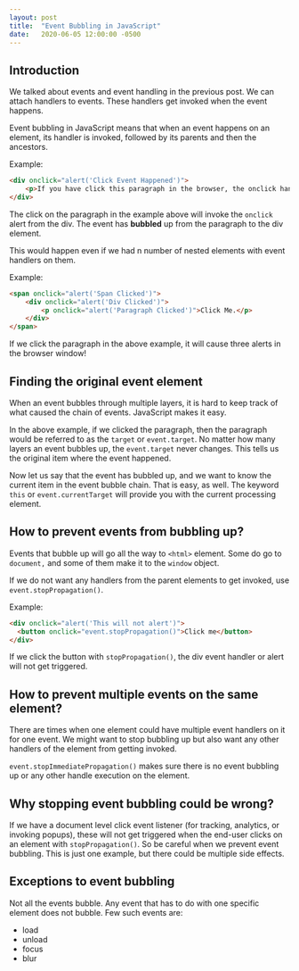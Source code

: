 ```yaml
---
layout: post
title:  "Event Bubbling in JavaScript"
date:   2020-06-05 12:00:00 -0500
---
```


## Introduction

We talked about events and event handling in the previous post. We can attach handlers to events. These handlers get invoked when the event happens.

Event bubbling in JavaScript means that when an event happens on an element, its handler is invoked, followed by its parents and then the ancestors.

Example:

```html
<div onclick="alert('Click Event Happened')">
    <p>If you have click this paragraph in the browser, the onclick handler of the div will get invoked.</p>
</div>
```

The click on the paragraph in the example above will invoke the `onclick` alert from the div. The event has **bubbled** up from the paragraph to the div element.

This would happen even if we had n number of nested elements with event handlers on them.

Example:

```html
<span onclick="alert('Span Clicked')">
    <div onclick="alert('Div Clicked')">
        <p onclick="alert('Paragraph Clicked')">Click Me.</p>
    </div>
</span>
```

If we click the paragraph in the above example, it will cause three alerts in the browser window!

## Finding the original event element

When an event bubbles through multiple layers, it is hard to keep track of what caused the chain of events. JavaScript makes it easy.

In the above example, if we clicked the paragraph, then the paragraph would be referred to as the `target` or `event.target`. No matter how many layers an event bubbles up, the `event.target` never changes. This tells us the original item where the event happened.

Now let us say that the event has bubbled up, and we want to know the current item in the event bubble chain. That is easy, as well. The keyword `this` or `event.currentTarget` will provide you with the current processing element.

## How to prevent events from bubbling up?

Events that bubble up will go all the way to `<html>` element. Some do go to `document,` and some of them make it to the `window` object.

If we do not want any handlers from the parent elements to get invoked, use `event.stopPropagation()`.

Example:

```html
<div onclick="alert('This will not alert')">
  <button onclick="event.stopPropagation()">Click me</button>
</div>
```

If we click the button with `stopPropagation()`, the div event handler or alert will not get triggered.

## How to prevent multiple events on the same element?

There are times when one element could have multiple event handlers on it for one event. We might want to stop bubbling up but also want any other handlers of the element from getting invoked.

`event.stopImmediatePropagation()` makes sure there is no event bubbling up or any other handle execution on the element.

## Why stopping event bubbling could be wrong?

If we have a document level click event listener (for tracking, analytics, or invoking popups), these will not get triggered when the end-user clicks on an element with `stopPropagation()`. So be careful when we prevent event bubbling. This is just one example, but there could be multiple side effects.

## Exceptions to event bubbling

Not all the events bubble. Any event that has to do with one specific element does not bubble. Few such events are:

* load
* unload
* focus
* blur
